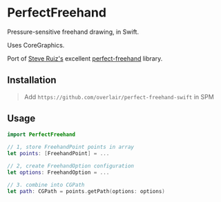#  PerfectFreehand

Pressure-sensitive freehand drawing, in Swift.

Uses CoreGraphics. 

Port of [Steve Ruiz's](https://github.com/steveruizok) excellent [perfect-freehand](https://github.com/steveruizok/perfect-freehand) library.

## Installation

> Add `https://github.com/overlair/perfect-freehand-swift` in SPM
 
## Usage

```swift
import PerfectFreehand
 
// 1, store FreehandPoint points in array
let points: [FreehandPoint] = ...

// 2, create FreehandOption configuration
let options: FreehandOption = ...

// 3. combine into CGPath
let path: CGPath = points.getPath(options: options)

```

